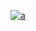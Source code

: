 [![a](https://github-readme-stats.vercel.app/api/wakatime?username=luzura&layout=compact)](https://wakatime.com/@luzura)<br>
